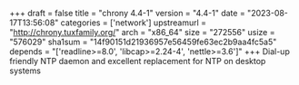 +++
draft = false
title = "chrony 4.4-1"
version = "4.4-1"
date = "2023-08-17T13:56:08"
categories = ['network']
upstreamurl = "http://chrony.tuxfamily.org/"
arch = "x86_64"
size = "272556"
usize = "576029"
sha1sum = "14f90151d21936957e56459fe63ec2b9aa4fc5a5"
depends = "['readline>=8.0', 'libcap>=2.24-4', 'nettle>=3.6']"
+++
Dial-up friendly NTP daemon and excellent replacement for NTP on desktop systems